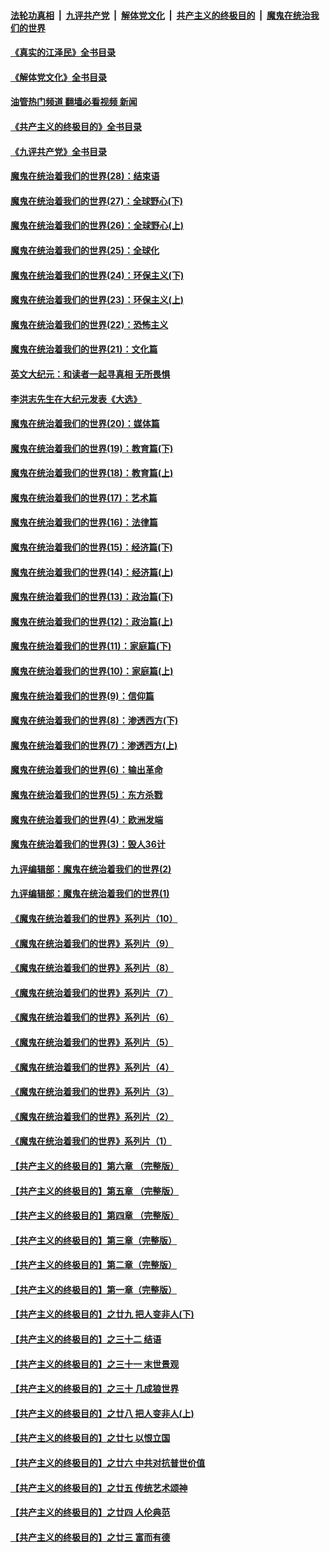 ####  [法轮功真相](../../../../basic/blob/master/README.md?t=08131301) &nbsp;|&nbsp; [九评共产党](../../../../9ping.md/blob/master/README.md?t=08131301) &nbsp;|&nbsp; [解体党文化](../../../../jtdwh.md/blob/master/README.md?t=08131301)  &nbsp;|&nbsp; [共产主义的终极目的](../../../../gczydzjmd.md/blob/master/README.md?t=08131301) &nbsp;|&nbsp; [魔鬼在统治我们的世界](../../../../mgztzwmdsj.md/blob/master/README.md?t=08131301) 

#### [《真实的江泽民》全书目录](../pages/nsc422/n13721399.md?t=08131301) 

#### [《解体党文化》全书目录](../pages/nsc422/n13721157.md?t=08131301) 

#### [油管热门频道 翻墙必看视频 新闻](http://45.76.130.85:81/youtube.html?08131301)

#### [《共产主义的终极目的》全书目录](../pages/nsc422/n13721048.md?t=08131301) 

#### [《九评共产党》全书目录](../pages/nsc422/n13708085.md?t=08131301) 

#### [魔鬼在统治着我们的世界(28)：结束语](../pages/nsc422/n10936246.md?t=08131301) 

#### [魔鬼在统治着我们的世界(27)：全球野心(下)](../pages/nsc422/n10928319.md?t=08131301) 

#### [魔鬼在统治着我们的世界(26)：全球野心(上)](../pages/nsc422/n10900318.md?t=08131301) 

#### [魔鬼在统治着我们的世界(25)：全球化](../pages/nsc422/n10788205.md?t=08131301) 

#### [魔鬼在统治着我们的世界(24)：环保主义(下)](../pages/nsc422/n10695307.md?t=08131301) 

#### [魔鬼在统治着我们的世界(23)：环保主义(上)](../pages/nsc422/n10688613.md?t=08131301) 

#### [魔鬼在统治着我们的世界(22)：恐怖主义](../pages/nsc422/n10614727.md?t=08131301) 

#### [魔鬼在统治着我们的世界(21)：文化篇](../pages/nsc422/n10597706.md?t=08131301) 

#### [英文大纪元：和读者一起寻真相 无所畏惧](../pages/nsc422/n12542027.md?t=08131301) 

#### [李洪志先生在大纪元发表《大选》](../pages/nsc422/n12534746.md?t=08131301) 

#### [魔鬼在统治着我们的世界(20)：媒体篇](../pages/nsc422/n10586579.md?t=08131301) 

#### [魔鬼在统治着我们的世界(19)：教育篇(下)](../pages/nsc422/n10564808.md?t=08131301) 

#### [魔鬼在统治着我们的世界(18)：教育篇(上)](../pages/nsc422/n10526970.md?t=08131301) 

#### [魔鬼在统治着我们的世界(17)：艺术篇](../pages/nsc422/n10499093.md?t=08131301) 

#### [魔鬼在统治着我们的世界(16)：法律篇](../pages/nsc422/n10485969.md?t=08131301) 

#### [魔鬼在统治着我们的世界(15)：经济篇(下)](../pages/nsc422/n10469975.md?t=08131301) 

#### [魔鬼在统治着我们的世界(14)：经济篇(上)](../pages/nsc422/n10457370.md?t=08131301) 

#### [魔鬼在统治着我们的世界(13)：政治篇(下)](../pages/nsc422/n10448270.md?t=08131301) 

#### [魔鬼在统治着我们的世界(12)：政治篇(上)](../pages/nsc422/n10444576.md?t=08131301) 

#### [魔鬼在统治着我们的世界(11)：家庭篇(下)](../pages/nsc422/n10440961.md?t=08131301) 

#### [魔鬼在统治着我们的世界(10)：家庭篇(上)](../pages/nsc422/n10435448.md?t=08131301) 

#### [魔鬼在统治着我们的世界(9)：信仰篇](../pages/nsc422/n10432159.md?t=08131301) 

#### [魔鬼在统治着我们的世界(8)：渗透西方(下)](../pages/nsc422/n10429603.md?t=08131301) 

#### [魔鬼在统治着我们的世界(7)：渗透西方(上)](../pages/nsc422/n10426013.md?t=08131301) 

#### [魔鬼在统治着我们的世界(6)：输出革命](../pages/nsc422/n10421536.md?t=08131301) 

#### [魔鬼在统治着我们的世界(5)：东方杀戮](../pages/nsc422/n10417707.md?t=08131301) 

#### [魔鬼在统治着我们的世界(4)：欧洲发端](../pages/nsc422/n10414890.md?t=08131301) 

#### [魔鬼在统治着我们的世界(3)：毁人36计](../pages/nsc422/n10411583.md?t=08131301) 

#### [九评编辑部：魔鬼在统治着我们的世界(2)](../pages/nsc422/n10410036.md?t=08131301) 

#### [九评编辑部：魔鬼在统治着我们的世界(1)](../pages/nsc422/n10406825.md?t=08131301) 

#### [《魔鬼在统治着我们的世界》系列片（10）](../pages/nsc422/n12292670.md?t=08131301) 

#### [《魔鬼在统治着我们的世界》系列片（9）](../pages/nsc422/n12290859.md?t=08131301) 

#### [《魔鬼在统治着我们的世界》系列片（8）](../pages/nsc422/n12287445.md?t=08131301) 

#### [《魔鬼在统治着我们的世界》系列片（7）](../pages/nsc422/n12283425.md?t=08131301) 

#### [《魔鬼在统治着我们的世界》系列片（6）](../pages/nsc422/n12282314.md?t=08131301) 

#### [《魔鬼在统治着我们的世界》系列片（5）](../pages/nsc422/n12281419.md?t=08131301) 

#### [《魔鬼在统治着我们的世界》系列片（4）](../pages/nsc422/n12274024.md?t=08131301) 

#### [《魔鬼在统治着我们的世界》系列片（3）](../pages/nsc422/n12271322.md?t=08131301) 

#### [《魔鬼在统治着我们的世界》系列片（2）](../pages/nsc422/n12269049.md?t=08131301) 

#### [《魔鬼在统治着我们的世界》系列片（1）](../pages/nsc422/n12267575.md?t=08131301) 

#### [【共产主义的终极目的】第六章 （完整版）](../pages/nsc422/n11428913.md?t=08131301) 

#### [【共产主义的终极目的】第五章 （完整版）](../pages/nsc422/n11428912.md?t=08131301) 

#### [【共产主义的终极目的】第四章 （完整版）](../pages/nsc422/n11428907.md?t=08131301) 

#### [【共产主义的终极目的】第三章（完整版）](../pages/nsc422/n11428848.md?t=08131301) 

#### [【共产主义的终极目的】第二章（完整版）](../pages/nsc422/n11428831.md?t=08131301) 

#### [【共产主义的终极目的】第一章（完整版）](../pages/nsc422/n11417651.md?t=08131301) 

#### [【共产主义的终极目的】之廿九 把人变非人(下)](../pages/nsc422/n11344140.md?t=08131301) 

#### [【共产主义的终极目的】之三十二 结语](../pages/nsc422/n11360535.md?t=08131301) 

#### [【共产主义的终极目的】之三十一 末世景观](../pages/nsc422/n11351129.md?t=08131301) 

#### [【共产主义的终极目的】之三十 几成狼世界](../pages/nsc422/n11348280.md?t=08131301) 

#### [【共产主义的终极目的】之廿八 把人变非人(上)](../pages/nsc422/n11340492.md?t=08131301) 

#### [【共产主义的终极目的】之廿七 以恨立国](../pages/nsc422/n11336944.md?t=08131301) 

#### [【共产主义的终极目的】之廿六 中共对抗普世价值](../pages/nsc422/n11324785.md?t=08131301) 

#### [【共产主义的终极目的】之廿五 传统艺术颂神](../pages/nsc422/n11296396.md?t=08131301) 

#### [【共产主义的终极目的】之廿四 人伦典范](../pages/nsc422/n11296397.md?t=08131301) 

#### [【共产主义的终极目的】之廿三 富而有德](../pages/nsc422/n11283598.md?t=08131301) 

<img src='http://gfw-breaker.win/goodnews/indexes/nsc422.md' width='0px' height='0px'/>
